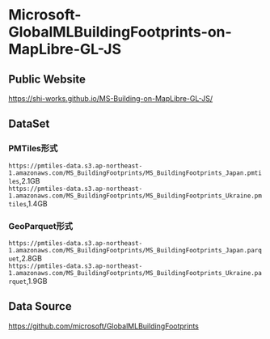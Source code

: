 # Microsoft-GlobalMLBuildingFootprints-on-MapLibre-GL-JS
## Public Website
https://shi-works.github.io/MS-Building-on-MapLibre-GL-JS/

## DataSet 
### PMTiles形式
`https://pmtiles-data.s3.ap-northeast-1.amazonaws.com/MS_BuildingFootprints/MS_BuildingFootprints_Japan.pmtiles`,2.1GB  
`https://pmtiles-data.s3.ap-northeast-1.amazonaws.com/MS_BuildingFootprints/MS_BuildingFootprints_Ukraine.pmtiles`,1.4GB  

### GeoParquet形式
`https://pmtiles-data.s3.ap-northeast-1.amazonaws.com/MS_BuildingFootprints/MS_BuildingFootprints_Japan.parquet`,2.8GB  
`https://pmtiles-data.s3.ap-northeast-1.amazonaws.com/MS_BuildingFootprints/MS_BuildingFootprints_Ukraine.parquet`,1.9GB  

## Data Source
https://github.com/microsoft/GlobalMLBuildingFootprints
